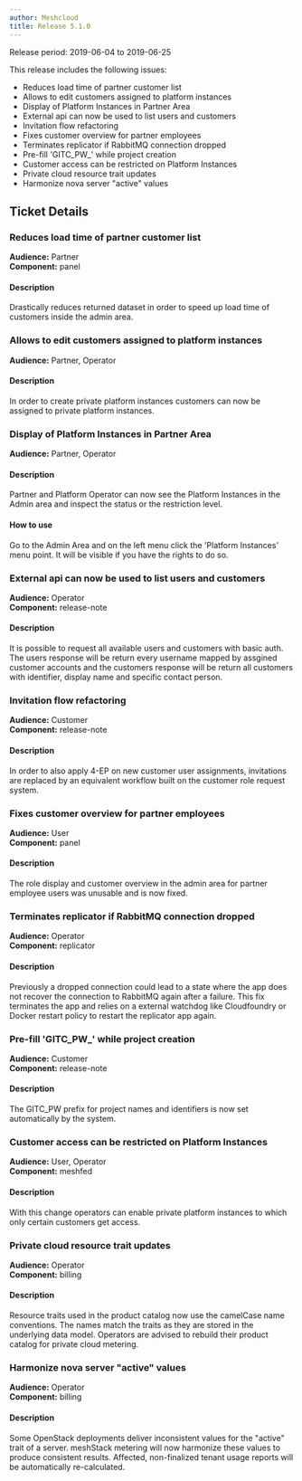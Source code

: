 ```yaml
---
author: Meshcloud
title: Release 5.1.0
---
```


Release period: 2019-06-04 to 2019-06-25

This release includes the following issues:
* Reduces load time of partner customer list
* Allows to edit customers assigned to platform instances
* Display of Platform Instances in Partner Area
* External api can now be used to list users and customers
* Invitation flow refactoring
* Fixes customer overview for partner employees
* Terminates replicator if RabbitMQ connection dropped
* Pre-fill 'GITC_PW_' while project creation
* Customer access can be restricted on Platform Instances
* Private cloud resource trait updates
* Harmonize nova server "active" values
<!--truncate-->

## Ticket Details
### Reduces load time of partner customer list
**Audience:** Partner<br>**Component:** panel


#### Description
Drastically reduces returned dataset in order to speed up load time of customers inside the admin area.

### Allows to edit customers assigned to platform instances
**Audience:** Partner, Operator<br>

#### Description
In order to create private platform instances customers can now be assigned to private platform instances.

### Display of Platform Instances in Partner Area
**Audience:** Partner, Operator<br>

#### Description
Partner and Platform Operator can now see the Platform Instances in the Admin area and inspect the status or the restriction level.

#### How to use
Go to the Admin Area and on the left menu click the 'Platform Instances' menu point. It will be visible if you have the rights to do so.

### External api can now be used to list users and customers
**Audience:** Operator<br>**Component:** release-note


#### Description
It is possible to request all available users and customers with basic auth. The users response will be return every username mapped by assgined customer accounts and the customers response will be return all customers with identifier, display name and specific contact person.

### Invitation flow refactoring
**Audience:** Customer<br>**Component:** release-note


#### Description
In order to also apply 4-EP on new customer user assignments, invitations are replaced by an equivalent workflow built on the customer role request system.

### Fixes customer overview for partner employees
**Audience:** User<br>**Component:** panel


#### Description
The role display and customer overview in the admin area for partner employee users was unusable and is now fixed.

### Terminates replicator if RabbitMQ connection dropped
**Audience:** Operator<br>**Component:** replicator


#### Description
Previously a dropped connection could lead to a state where the app does not recover the connection to RabbitMQ again after a failure. 
This fix terminates the app and relies on a external watchdog like Cloudfoundry or Docker restart policy to restart the replicator app again.

### Pre-fill 'GITC_PW_' while project creation
**Audience:** Customer<br>**Component:** release-note


#### Description
The GITC_PW prefix for project names and identifiers is now set automatically by the system.

### Customer access can be restricted on Platform Instances
**Audience:** User, Operator<br>**Component:** meshfed


#### Description
With this change operators can enable private platform instances to which only certain customers get access.

### Private cloud resource trait updates
**Audience:** Operator<br>**Component:** billing


#### Description
Resource traits used in the product catalog now use the camelCase name conventions.
The names match the traits as they are stored in the underlying data model.
Operators are advised to rebuild their product catalog for private cloud metering.

### Harmonize nova server "active" values
**Audience:** Operator<br>**Component:** billing


#### Description
Some OpenStack deployments deliver inconsistent values for the "active" trait
of a server. meshStack metering will now harmonize these values to produce consistent results.
Affected, non-finalized tenant usage reports will be automatically re-calculated.

